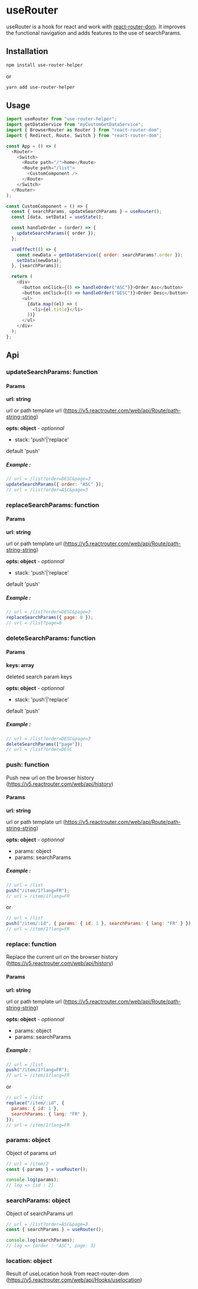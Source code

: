 # useRouter

useRouter is a hook for react and work with [react-router-dom](https://v5.reactrouter.com/web/guides/quick-start). It improves the functional navigation and adds features to the use of searchParams.

## Installation

```bash
npm install use-router-helper
```

or

```bash
yarn add use-router-helper
```

## Usage

```javascript
import useRouter from "use-router-helper";
import getDataService from "myCustomGetDataService";
import { BrowserRouter as Router } from "react-router-dom";
import { Redirect, Route, Switch } from "react-router-dom";

const App = () => (
  <Router>
    <Switch>
      <Route path="/">home</Route>
      <Route path="/list">
        <CustomComponent />
      </Route>
    </Switch>
  </Router>
);

const CustomComponent = () => {
  const { searchParams, updateSearchParams } = useRouter();
  const [data, setData] = useState();

  const handleOrder = (order) => {
    updateSearchParams({ order });
  };

  useEffect(() => {
    const newData = getDataService({ order: searchParams?.order });
    setData(newData);
  }, [searchParams]);

  return (
    <div>
      <button onClick={() => handleOrder("ASC")}>Order Asc</button>
      <button onClick={() => handleOrder("DESC")}>Order Desc</button>
      <ul>
        {data.map((el) => (
          <li>{el.title}</li>
        ))}
      </ul>
    </div>
  );
};
```

## Api

### updateSearchParams: function

#### Params

**url: string**

url or path template url (https://v5.reactrouter.com/web/api/Route/path-string-string)

**opts: object** - _optionnal_

- stack: 'push'|'replace'

default 'push'

##### Example :

```js
// url = /list?order=DESC&page=3
updateSearchParams({ order: "ASC" });
// url = /list?order=ASC&page=3
```

### replaceSearchParams: function

#### Params

**url: string**

url or path template url (https://v5.reactrouter.com/web/api/Route/path-string-string)

**opts: object** - _optionnal_

- stack: 'push'|'replace'

default 'push'

##### Example :

```js
// url = /list?order=DESC&page=3
replaceSearchParams({ page: 0 });
// url = /list?page=0
```

### deleteSearchParams: function

#### Params

**keys: array**

deleted search param keys

**opts: object** - _optionnal_

- stack: 'push'|'replace'

default 'push'

##### Example :

```js
// url = /list?order=DESC&page=3
deleteSearchParams(["page"]);
// url = /list?order=DESC
```

### push: function

Push new url on the browser history (https://v5.reactrouter.com/web/api/history)

#### Params

**url: string**

url or path template url (https://v5.reactrouter.com/web/api/Route/path-string-string)

**opts: object** - _optionnal_

- params: object
- params: searchParams

##### Example :

```js
// url = /list
push("/item/1?lang=FR");
// url = /item/1?lang=FR
```

or

```js
// url = /list
push("/item/:id", { params: { id: 1 }, searchParams: { lang: "FR" } });
// url = /item/1?lang=FR
```

### replace: function

Replace the current url on the browser history (https://v5.reactrouter.com/web/api/history)

#### Params

**url: string**

url or path template url (https://v5.reactrouter.com/web/api/Route/path-string-string)

**opts: object** - _optionnal_

- params: object
- params: searchParams

##### Example :

```js
// url = /list
push("/item/1?lang=FR");
// url = /item/1?lang=FR
```

or

```js
// url = /list
replace("/item/:id", {
  params: { id: 1 },
  searchParams: { lang: "FR" },
});
// url = /item/1?lang=FR
```

### params: object

Object of params url

```js
// url = /item/2
const { params } = useRouter();

console.log(params);
// log => {id : 2}
```

### searchParams: object

Object of searchParams url

```js
// url = /list?order=ASC&page=3
const { searchParams } = useRouter();

console.log(searchParams);
// log => {order : "ASC", page: 3}
```

### location: object

Result of useLocation hook from react-router-dom (https://v5.reactrouter.com/web/api/Hooks/uselocation)
